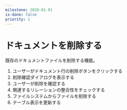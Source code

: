 ```yaml
---
milestone: 2028.01.01
is-done: false
priority: 1
---
```


# ドキュメントを削除する

既存のドキュメントファイルを削除する機能。

1. ユーザーがドキュメント行の削除ボタンをクリックする
2. 削除確認ダイアログを表示する
3. ユーザーが削除を確認する
4. 関連するリレーションの整合性をチェックする
5. ファイルシステムからファイルを削除する
6. テーブル表示を更新する